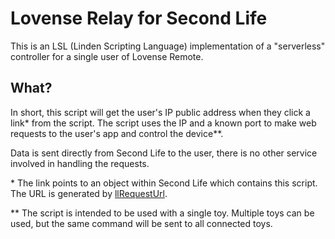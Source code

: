# Lovense Relay for Second Life

This is an LSL (Linden Scripting Language) implementation of a "serverless" controller for a single user of Lovense Remote.

## What?
In short, this script will get the user's IP public address when they click a link* from the script. The script uses the IP and a known port to make web requests to the user's app and control the device**.

Data is sent directly from Second Life to the user, there is no other service involved in handling the requests.



\* The link points to an object within Second Life which contains this script. The URL is generated by [llRequestUrl](https://wiki.secondlife.com/wiki/LlRequestURL).

\** The script is intended to be used with a single toy. Multiple toys can be used, but the same command will be sent to all connected toys.
